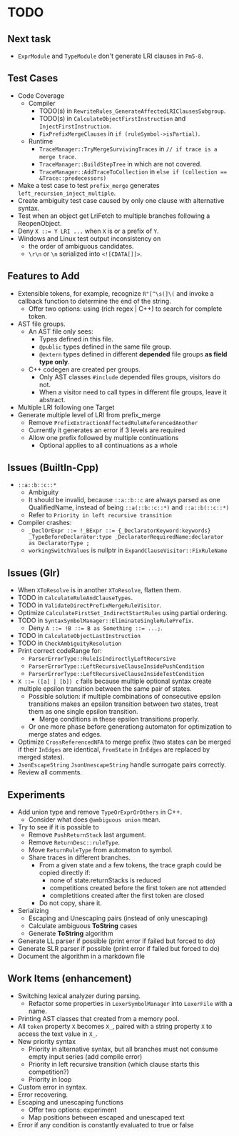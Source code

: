 # TODO

## Next task

- `ExprModule` and `TypeModule` don't generate LRI clauses in `Pm5-8`.

## Test Cases

- Code Coverage
  - Compiler
    - TODO(s) in `RewriteRules_GenerateAffectedLRIClausesSubgroup`.
    - TODO(s) in `CalculateObjectFirstInstruction` and `InjectFirstInstruction`.
    - `FixPrefixMergeClauses` in `if (ruleSymbol->isPartial)`.
  - Runtime
    - `TraceManager::TryMergeSurvivingTraces` in `// if trace is a merge trace`.
    - `TraceManager::BuildStepTree` in which are not covered.
    - `TraceManager::AddTraceToCollection` in `else if (collection == &Trace::predecessors)`
- Make a test case to test `prefix_merge` generates `left_recursion_inject_multiple`.
- Create ambiguity test case caused by only one clause with alternative syntax.
- Test when an object get LriFetch to multiple branches following a ReopenObject.
- Deny `X ::= Y LRI ...` when `X` is or a prefix of `Y`.
- Windows and Linux test output inconsistency on
  - the order of ambiguous candidates.
  - `\r\n` or `\n` serialized into `<![CDATA[]]>`.

## Features to Add

- Extensible tokens, for example, recognize `R"[^\s(]\(` and invoke a callback function to determine the end of the string.
  - Offer two options: using (rich regex | C++) to search for complete token.
- AST file groups.
  - An AST file only sees:
    - Types defined in this file.
    - `@public` types defined in the same file group.
    - `@extern` types defined in different **depended** file groups **as field type only**.
  - C++ codegen are created per groups.
    - Only AST classes `#include` depended files groups, visitors do not.
    - When a visitor need to call types in different file groups, leave it abstract.
- Multiple LRI following one Target
- Generate multiple level of LRI from prefix_merge
  - Remove `PrefixExtractionAffectedRuleReferencedAnother`
  - Currently it generates an error if 3 levels are required
  - Allow one prefix followed by multiple continuations
    - Optional applies to all continuations as a whole

## Issues (BuiltIn-Cpp)

- `::a::b::c::*`
  - Ambiguity
  - It should be invalid, because `::a::b::c` are always parsed as one QualifiedName, instead of being `::a(::b::c::*)` and `::a::b(::c::*)`
  - Refer to `Priority in left recursive transition`
- Compiler crashes:
  - `_DeclOrExpr ::= !_BExpr ::= {_DeclaratorKeyword:keywords} _TypeBeforeDeclarator:type _DeclaratorRequiredName:declarator as DeclaratorType ;`
  - `workingSwitchValues` is nullptr in `ExpandClauseVisitor::FixRuleName`

## Issues (Glr)

- When `XToResolve` is in another `XToResolve`, flatten them.
- TODO in `CalculateRuleAndClauseTypes`.
- TODO in `ValidateDirectPrefixMergeRuleVisitor`.
- Optimize `CalculateFirstSet_IndirectStartRules` using partial ordering.
- TODO in `SyntaxSymbolManager::EliminateSingleRulePrefix`.
  - Deny `A ::= !B ::= B as Something ::= ...;`.
- TODO in `CalculateObjectLastInstruction`
- TODO in `CheckAmbiguityResolution`
- Print correct codeRange for:
  - `ParserErrorType::RuleIsIndirectlyLeftRecursive`
  - `ParserErrorType::LeftRecursiveClauseInsidePushCondition`
  - `ParserErrorType::LeftRecursiveClauseInsideTestCondition`
- `X ::= ([a] | [b]) c` fails because multiple optional syntax create multiple epsilon transition between the same pair of states.
  - Possible solution: if multiple combinations of consecutive epsilon transitions makes an epsilon transition between two states, treat them as one single epsilon transition.
    - Merge conditions in these epsilon transitions properly.
  - Or one more phase before generationg automaton for optimization to merge states and edges.
- Optimize `CrossReferencedNFA` to merge prefix (two states can be merged if their `InEdges` are identical, `FromState` in `InEdges` are replaced by merged states).
- `JsonEscapeString` `JsonUnescapeString` handle surrogate pairs correctly.
- Review all comments.

## Experiments

- Add union type and remove `TypeOrExprOrOthers` in C++.
  - Consider what does `@ambiguous union` mean.
- Try to see if it is possible to
  - Remove `PushReturnStack` last argument.
  - Remove `ReturnDesc::ruleType`.
  - Move `ReturnRuleType` from automaton to symbol.
  - Share traces in different branches.
    - From a given state and a few tokens, the trace graph could be copied directly if:
      - none of state.returnStacks is reduced
      - competitions created before the first token are not attended
      - completitions created after the first token are closed
    - Do not copy, share it.
- Serializing
  - Escaping and Unescaping pairs (instead of only unescaping)
  - Calculate ambiguous **ToString** cases
  - Generate **ToString** algorithm
- Generate LL parser if possible (print error if failed but forced to do)
- Generate SLR parser if possible (print error if failed but forced to do)
- Document the algorithm in a markdown file

## Work Items (enhancement)

- Switching lexical analyzer during parsing.
  - Refactor some properties in `LexerSymbolManager` into `LexerFile` with a name.
- Printing AST classes that created from a memory pool.
- All `token` property `X` becomes `X_`, paired with a string property `X` to access the text value in `X_`.
- New priority syntax
  - Priority in alternative syntax, but all branches must not consume empty input series (add compile error)
  - Priority in left recursive transition (which clause starts this competition?)
  - Priority in loop
- Custom error in syntax.
- Error recovering.
- Escaping and unescaping functions
  - Offer two options: experiment
  - Map positions between escaped and unescaped text
- Error if any condition is constantly evaluated to true or false
